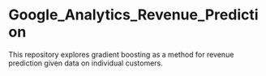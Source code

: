 # Google_Analytics_Revenue_Prediction
This repository explores gradient boosting as a method for revenue prediction given data on individual customers. 
